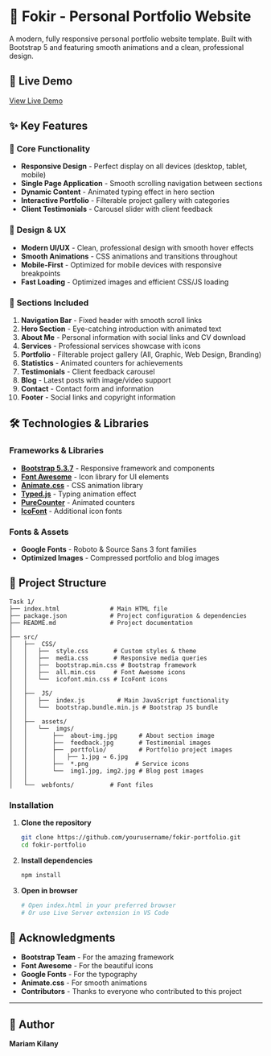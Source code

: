 # 🎨 Fokir - Personal Portfolio Website

 A modern, fully responsive personal portfolio website template. Built with Bootstrap 5 and featuring smooth animations and a clean, professional design.

## 🌟 Live Demo

[View Live Demo](melodious-rabanadas-451012.netlify.app) 

## ✨ Key Features

### 🎯 **Core Functionality**
- **Responsive Design** - Perfect display on all devices (desktop, tablet, mobile)
- **Single Page Application** - Smooth scrolling navigation between sections
- **Dynamic Content** - Animated typing effect in hero section
- **Interactive Portfolio** - Filterable project gallery with categories
- **Client Testimonials** - Carousel slider with client feedback

### 🎨 **Design & UX**
- **Modern UI/UX** - Clean, professional design with smooth hover effects
- **Smooth Animations** - CSS animations and transitions throughout
- **Mobile-First** - Optimized for mobile devices with responsive breakpoints
- **Fast Loading** - Optimized images and efficient CSS/JS loading

### 📱 **Sections Included**
1. **Navigation Bar** - Fixed header with smooth scroll links
2. **Hero Section** - Eye-catching introduction with animated text
3. **About Me** - Personal information with social links and CV download
4. **Services** - Professional services showcase with icons
5. **Portfolio** - Filterable project gallery (All, Graphic, Web Design, Branding)
6. **Statistics** - Animated counters for achievements
7. **Testimonials** - Client feedback carousel
8. **Blog** - Latest posts with image/video support
9. **Contact** - Contact form and information
10. **Footer** - Social links and copyright information

## 🛠️ Technologies & Libraries

### **Frameworks & Libraries**
- **[Bootstrap 5.3.7](https://getbootstrap.com/)** - Responsive framework and components
- **[Font Awesome](https://fontawesome.com/)** - Icon library for UI elements
- **[Animate.css](https://animate.style/)** - CSS animation library
- **[Typed.js](https://mattboldt.com/demos/typed-js/)** - Typing animation effect
- **[PureCounter](https://github.com/srexi/purecounterjs)** - Animated counters
- **[IcoFont](https://icofont.com/)** - Additional icon fonts

### **Fonts & Assets**
- **Google Fonts** - Roboto & Source Sans 3 font families
- **Optimized Images** - Compressed portfolio and blog images

## 📁 Project Structure

```
Task 1/
├── index.html              # Main HTML file
├── package.json            # Project configuration & dependencies
├── README.md               # Project documentation
│
├── src/
│   ├──  CSS/
│   │   ├──  style.css       # Custom styles & theme
│   │   ├──  media.css       # Responsive media queries
│   │   ├──  bootstrap.min.css # Bootstrap framework
│   │   ├──  all.min.css     # Font Awesome icons
│   │   └──  icofont.min.css # IcoFont icons
│   │
│   ├──  JS/
│   │   ├──  index.js         # Main JavaScript functionality
│   │   └──  bootstrap.bundle.min.js # Bootstrap JS bundle
│   │
│   ├──  assets/
│   │   └──  imgs/
│   │       ├──  about-img.jpg      # About section image
│   │       ├──  feedback.jpg       # Testimonial images
│   │       ├──  portfolio/         # Portfolio project images
│   │       │   ├── 1.jpg → 6.jpg
│   │       ├──  *.png             # Service icons
│   │       └──  img1.jpg, img2.jpg # Blog post images
│   │
│   └──  webfonts/          # Font files
```

### **Installation**

1. **Clone the repository**
   ```bash
   git clone https://github.com/yourusername/fokir-portfolio.git
   cd fokir-portfolio
   ```

2. **Install dependencies**
   ```bash
   npm install
   ```

3. **Open in browser**
   ```bash
   # Open index.html in your preferred browser
   # Or use Live Server extension in VS Code
   ```
## 🙏 Acknowledgments

- **Bootstrap Team** - For the amazing framework
- **Font Awesome** - For the beautiful icons
- **Google Fonts** - For the typography
- **Animate.css** - For smooth animations
- **Contributors** - Thanks to everyone who contributed to this project

---

## 👤 Author

**Mariam Kilany**  